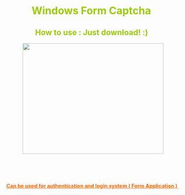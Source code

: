 <!-- #######  YAY, I AM THE SOURCE EDITOR! #########-->
<h1 style="color: #5e9ca0; text-align: center;"><span style="color: #99cc00;">Windows Form Captcha</span>&nbsp;</h1>
<h2 style="color: #2e6c80; text-align: center;"><span style="color: #99cc00;">How to use : Just download! :)</span>&nbsp;</h2>
<p style="text-align: center;"><span style="color: #ff0000;"><strong>&nbsp;<img src="https://i.hizliresim.com/RrXZRj.gif" alt="" width="385" height="302" /></strong></span></p>
<p style="text-align: center;">&nbsp;</p>
<p style="text-align: center;">&nbsp;</p>
<p style="text-align: center;"><span style="text-decoration: underline; color: #ff6600;"><strong>Can be used for authentication and login system ( Form Application )&nbsp;</strong></span></p>
<p>&nbsp;</p>
